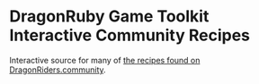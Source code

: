 # DragonRuby Game Toolkit Interactive Community Recipes

Interactive source for many of [the recipes found on DragonRiders.community](https://www.dragonriders.community/recipes).
